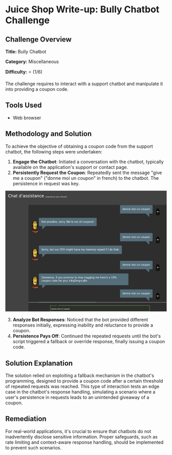 # Juice Shop Write-up: Bully Chatbot Challenge

## Challenge Overview

**Title:** Bully Chatbot

**Category:** Miscellaneous

**Difficulty:** ⭐ (1/6)

The challenge requires to interact with a support chatbot and manipulate it into providing a coupon code. 

## Tools Used

- Web browser 

## Methodology and Solution

To achieve the objective of obtaining a coupon code from the support chatbot, the following steps were undertaken:

1. **Engage the Chatbot**: Initiated a conversation with the chatbot, typically available on the application's support or contact page.
2. **Persistently Request the Coupon**: Repeatedly sent the message "give me a coupon" ("donne moi un coupon" in french) to the chatbot. The persistence in request was key.

![bully chatbot](../assets/difficulty1/bully_chatbot_1.png)

3. **Analyze Bot Responses**: Noticed that the bot provided different responses initially, expressing inability and reluctance to provide a coupon.
4. **Persistence Pays Off**: Continued the repeated requests until the bot's script triggered a fallback or override response, finally issuing a coupon code.

## Solution Explanation

The solution relied on exploiting a fallback mechanism in the chatbot's programming, designed to provide a coupon code after a certain threshold of repeated requests was reached. This type of interaction tests an edge case in the chatbot's response handling, simulating a scenario where a user's persistence in requests leads to an unintended giveaway of a coupon.

## Remediation

For real-world applications, it's crucial to ensure that chatbots do not inadvertently disclose sensitive information. Proper safeguards, such as rate limiting and context-aware response handling, should be implemented to prevent such scenarios.

